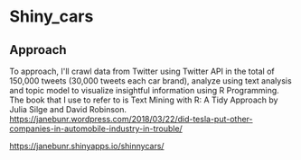 # Shiny_cars

## Approach

To approach, I'll crawl data from Twitter using Twitter API in the total of 150,000 tweets (30,000 tweets each car brand), analyze using text analysis and topic model to visualize insightful information using R Programming. The book that I use to refer to is Text Mining with R: A Tidy Approach by Julia Silge and David Robinson.
https://janebunr.wordpress.com/2018/03/22/did-tesla-put-other-companies-in-automobile-industry-in-trouble/

https://janebunr.shinyapps.io/shinnycars/
